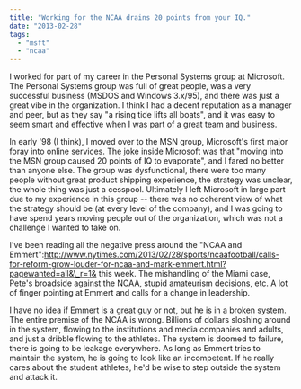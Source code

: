 ```yaml
---
title: "Working for the NCAA drains 20 points from your IQ."
date: "2013-02-28"
tags: 
  - "msft"
  - "ncaa"
---
```


I worked for part of my career in the Personal Systems group at Microsoft. The Personal Systems group was full of great people, was a very successful business (MSDOS and Windows 3.x/95), and there was just a great vibe in the organization. I think I had a decent reputation as a manager and peer, but as they say "a rising tide lifts all boats", and it was easy to seem smart and effective when I was part of a great team and business.

In early '98 (I think), I moved over to the MSN group, Microsoft's first major foray into online services. The joke inside Microsoft was that "moving into the MSN group caused 20 points of IQ to evaporate", and I fared no better than anyone else. The group was dysfunctional, there were too many people without great product shipping experience, the strategy was unclear, the whole thing was just a cesspool. Ultimately I left Microsoft in large part due to my experience in this group -- there was no coherent view of what the strategy should be (at every level of the company), and I was going to have spend years moving people out of the organization, which was not a challenge I wanted to take on.

I've been reading all the negative press around the "NCAA and Emmert":http://www.nytimes.com/2013/02/28/sports/ncaafootball/calls-for-reform-grow-louder-for-ncaa-and-mark-emmert.html?pagewanted=all&\_r=1& this week. The mishandling of the Miami case, Pete's broadside against the NCAA, stupid amateurism decisions, etc. A lot of finger pointing at Emmert and calls for a change in leadership.

I have no idea if Emmert is a great guy or not, but he is in a broken system. The entire premise of the NCAA is wrong. Billions of dollars sloshing around in the system, flowing to the institutions and media companies and adults, and just a dribble flowing to the athletes. The system is doomed to failure, there is going to be leakage everywhere. As long as Emmert tries to maintain the system, he is going to look like an incompetent. If he really cares about the student athletes, he'd be wise to step outside the system and attack it.
